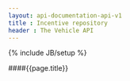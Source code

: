 ```yaml
---
layout: api-documentation-api-v1
title : Incentive repository
header : The Vehicle API
---
```

{% include JB/setup %}

####{{page.title}}

 

